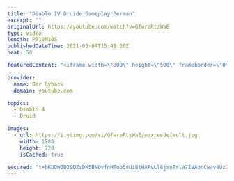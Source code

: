 ```yaml
---
title: "Diablo IV Druide Gameplay German"
excerpt: ""
originalUrl: https://youtube.com/watch?v=GfwraRtzWaE
type: video
length: PT18M10S
publishedDateTime: 2021-03-04T15:48:20Z
heat: 50

featuredContent: "<iframe width=\"800\" height=\"500\" frameborder=\"0\" src=\"https://www.youtube.com/embed/GfwraRtzWaE\" allow=\"accelerometer; autoplay; encrypted-media; gyroscope; picture-in-picture\" allowfullscreen></iframe>"

provider:
  name: Der Ryback
  domain: youtube.com

topics:
  - Diablo 4
  - Druid

images:
  - url: https://i.ytimg.com/vi/GfwraRtzWaE/maxresdefault.jpg
    width: 1280
    height: 720
    isCached: true

secured: "t+bKUDW0D2SQZzDK5BNOvfnHToo5vUi8tHAFvLl8jsnTrla7IVAbnCwav8UzIraVKtlqTXx6dGFMV0Iqk5doDjCNhcrAfacwUdwNxExE/I+p7SmjaUmaYYWc57TP2EBSuMtWv889YzzO9jOKZLKPrj34GBQ5gzGmtqslD5ZX7Q15bWcwQy7nOHsVBGBiImwH5QnnDTfkuhWlphLtqp+6f5qxQrN8d1ehI5gCc5rC9pgYhJK4rqdW/AswVvZeGEnf0YlHOcf2Tu3ydqsttWoDCts/bhgmFgWcu2WOro9ydStWl29AJenFRh7FG9fZh0AER1I7fpnLMlzvlIK4AjleiikIhnQewL8Mzk4L4bfrIZAXA/KnV/Lo0PeriQegJFvmSBq/QPOWY0Xu2F3D1uQ4thMV8c63A4zh/pHMWQIoUgw=;UJP1tbQwU4ieUrK4AlTrvg=="
---
```


